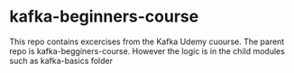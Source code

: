 # kafka-beginners-course
This repo contains excercises from the Kafka Udemy cuourse.
The parent repo is kafka-begginers-course. However the logic is in the child modules such as kafka-basics folder
